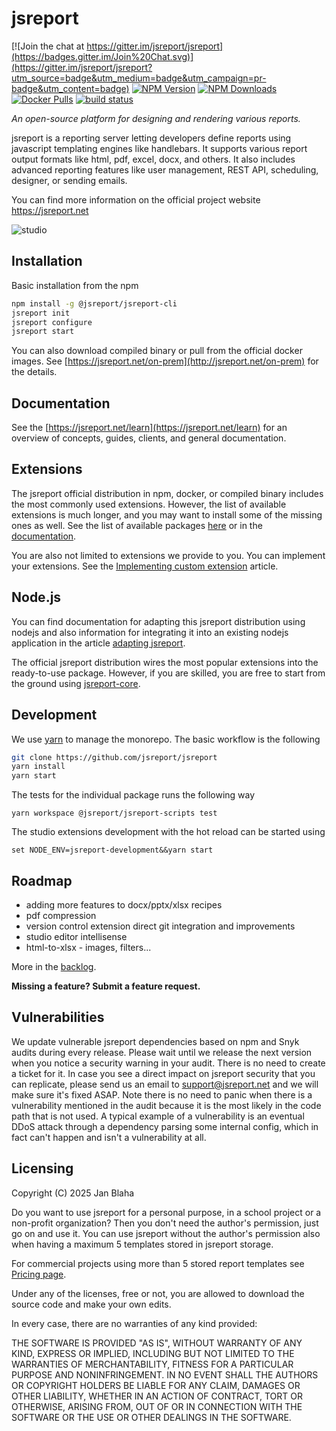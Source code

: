 
# jsreport

[![Join the chat at https://gitter.im/jsreport/jsreport](https://badges.gitter.im/Join%20Chat.svg)](https://gitter.im/jsreport/jsreport?utm_source=badge&utm_medium=badge&utm_campaign=pr-badge&utm_content=badge)
[![NPM Version](http://img.shields.io/npm/v/jsreport.svg?style=flat-square)](https://npmjs.com/package/jsreport)
[![NPM Downloads](https://img.shields.io/npm/dt/jsreport.svg?style=flat-square)](https://npmjs.com/package/jsreport)
[![Docker Pulls](https://img.shields.io/docker/pulls/jsreport/jsreport)](https://hub.docker.com/r/jsreport/jsreport)
[![build status](https://github.com/jsreport/jsreport/actions/workflows/main.yml/badge.svg)](https://github.com/jsreport/jsreport/actions)

*An open-source platform for designing and rendering various reports.*

jsreport is a reporting server letting developers define reports using javascript templating engines like handlebars. It supports various report output formats like html, pdf, excel, docx, and others.  It also includes advanced reporting features like user management, REST API, scheduling, designer, or sending emails.

You can find more information on the official project website https://jsreport.net

![studio](https://github.com/jsreport/website/blob/master/public/img/jsreport-demo.gif?raw=true)

## Installation

Basic installation from the npm
```sh            
npm install -g @jsreport/jsreport-cli
jsreport init
jsreport configure
jsreport start
```

You can also download compiled binary or pull from the official docker images. See [https://jsreport.net/on-prem](http://jsreport.net/on-prem) for the details.

## Documentation

See the [https://jsreport.net/learn](https://jsreport.net/learn) for an overview of concepts, guides, clients, and general documentation.

## Extensions
The jsreport official distribution in npm, docker, or compiled binary includes the most commonly used extensions. However, the list of available extensions is much longer, and you may want to install some of the missing ones as well.  See the list of available packages [here](https://github.com/jsreport/jsreport/tree/master/packages) or in the [documentation](https://jsreport.net/learn).

You are also not limited to extensions we provide to you. You can implement your extensions. See the [Implementing custom extension](https://jsreport.net/learn/custom-extension) article.

## Node.js

You can find documentation for adapting this jsreport distribution using nodejs and also information for integrating it into an existing nodejs application in the article [adapting jsreport](https://jsreport.net/learn/adapting-jsreport).

The official jsreport distribution wires the most popular extensions into the ready-to-use package.
However, if you are skilled, you are free to start from the ground using [jsreport-core](https://github.com/jsreport/jsreport/tree/master/packages/jsreport-core).

## Development
We use [yarn](https://yarnpkg.com/) to manage the monorepo. The basic workflow is the following
```sh
git clone https://github.com/jsreport/jsreport
yarn install
yarn start
```
The tests for the individual package runs the following way

```
yarn workspace @jsreport/jsreport-scripts test
```

The studio extensions development with the hot reload can be started using
```
set NODE_ENV=jsreport-development&&yarn start
```

## Roadmap
- adding more features to docx/pptx/xlsx recipes
- pdf compression
- version control extension direct git integration and improvements
- studio editor intellisense
- html-to-xlsx - images, filters...

More in the [backlog](https://github.com/jsreport/jsreport/issues).

**Missing a feature? Submit a feature request.**

## Vulnerabilities

We update vulnerable jsreport dependencies based on npm and Snyk audits during every release. Please wait until we release the next version when you notice a security warning in your audit. There is no need to create a ticket for it. In case you see a direct impact on jsreport security that you can replicate, please send us an email to support@jsreport.net and we will make sure it's fixed ASAP. Note there is no need to panic when there is a vulnerability mentioned in the audit because it is the most likely in the code path that is not used. A typical example of a vulnerability is an eventual DDoS attack through a dependency parsing some internal config, which in fact can't happen and isn't a vulnerability at all.

## Licensing
Copyright (C) 2025 Jan Blaha

Do you want to use jsreport for a personal purpose, in a school project or a non-profit organization?
Then you don't need the author's permission, just go on and use it. You can use jsreport without the author's permission
also when having a maximum 5 templates stored in jsreport storage.

For commercial projects using more than 5 stored report templates see [Pricing page](https://jsreport.net/buy).

Under any of the licenses, free or not, you are allowed to download the source code and make your own edits.

In every case, there are no warranties of any kind provided:

THE SOFTWARE IS PROVIDED "AS IS", WITHOUT WARRANTY OF ANY KIND, EXPRESS OR IMPLIED, INCLUDING BUT NOT LIMITED TO THE WARRANTIES OF MERCHANTABILITY, FITNESS FOR A PARTICULAR PURPOSE AND NONINFRINGEMENT. IN NO EVENT SHALL THE AUTHORS OR COPYRIGHT HOLDERS BE LIABLE FOR ANY CLAIM, DAMAGES OR OTHER LIABILITY, WHETHER IN AN ACTION OF CONTRACT, TORT OR OTHERWISE, ARISING FROM, OUT OF OR IN CONNECTION WITH THE SOFTWARE OR THE USE OR OTHER DEALINGS IN THE SOFTWARE.
